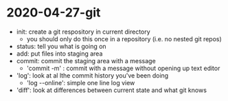 # 2020-04-27-git 

- init: create a git respository in current directory
	- you should only do this once in a repository (i.e. no nested git repos)
- status: tell you what is going on
- add: put files into staging area
- commit: commit the staging area with a message
	- 'commit -m' : commit with a message without opening up text editor
- 'log': look at al lthe commit history you've been doing
	- 'log --online': simple one line log view
- 'diff': look at differences between current state and what git knows
